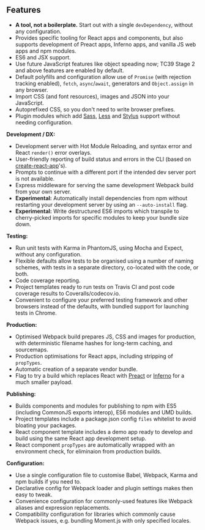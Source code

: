 ## Features

- **A tool, not a boilerplate.** Start out with a single `devDependency`, without any configuration.
- Provides specific tooling for React apps and components, but also supports development of Preact apps, Inferno apps, and vanilla JS web apps and npm modules.
- ES6 and JSX support.
- Use future JavaScript features like object speading now; TC39 Stage 2 and above features are enabled by default.
- Default polyfills and configuration allow use of `Promise` (with rejection tracking enabled), `fetch`, `async`/`await`, generators and `Object.assign` in any browser.
- Import CSS (and font resources), images and JSON into your JavaScript.
- Autoprefixed CSS, so you don't need to write browser prefixes.
- Plugin modules which add [Sass](https://github.com/insin/nwb-sass), [Less](https://github.com/insin/nwb-less) and [Stylus](https://github.com/insin/nwb-stylus) support without needing configuration.

**Development / DX:**

- Development server with Hot Module Reloading, and syntax error and React `render()` error overlays.
- User-friendly reporting of build status and errors in the CLI (based on [create-react-app](https://github.com/facebookincubator/create-react-app)'s).
- Prompts to continue with a different port if the intended dev server port is not available.
- Express middleware for serving the same development Webpack build from your own server.
- **Experimental:** Automatically install dependencies from npm without restarting your development server by using an `--auto-install` flag.
- **Experimental:** Write destructured ES6 imports which transpile to cherry-picked imports for specific modules to keep your bundle size down.

**Testing:**

- Run unit tests with Karma in PhantomJS, using Mocha and Expect, without any configuration.
- Flexible defaults allow tests to be organised using a number of naming schemes, with tests in a separate directory, co-located with the code, or both.
- Code coverage reporting.
- Project templates ready to run tests on Travis CI and post code coverage results to Coveralls/codecov.io.
- Convenient to configure your preferred testing framework and other browsers instead of the defaults, with bundled support for launching tests in Chrome.

**Production:**

- Optimised Webpack build prepares JS, CSS and images for production, with deterministic filename hashes for long-term caching, and sourcemaps.
- Production optimisations for React apps, including stripping of `propTypes`.
- Automatic creation of a separate vendor bundle.
- Flag to try a build which replaces React with [Preact](https://github.com/developit/preact) or [Inferno](https://github.com/trueadm/inferno) for a much smaller payload.

**Publishing:**

- Builds components and modules for publishing to npm with ES5 (including CommonJS exports interop), ES6 modules and UMD builds.
- Project templates include a package.json config `files` whitelist to avoid bloating your packages.
- React component template includes a demo app ready to develop and build using the same React app development setup.
- React component `propTypes` are automatically wrapped with an environment check, for eliminaion from production builds.

**Configuration:**

- Use a single configuration file to customise Babel, Webpack, Karma and npm builds if you need to.
- Declarative config for Webpack loader and plugin settings makes then easy to tweak.
- Convenience configuration for commonly-used features like Webpack aliases and expression replacements.
- Compatibility configuration for libraries which commonly cause Webpack issues, e.g. bundling Moment.js with only specified locales.
